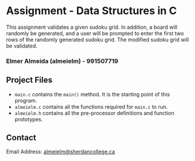 # Assignment - Data Structures in C

This assignment validates a given sudoku grid. 
In addition, a board will randomly be generated, and a user will 
be prompted to enter the first two rows of the randomly generated sudoku grid.
The modified sudoku grid will be validated.

### Elmer Almeida (almeielm) - 991507719

## Project Files
* `main.c` contains the `main()` method. It is the starting point of this program.
* `almeielm.c` contains all the functions required for `main.c` to run.
* `almeielm.h` contains all the pre-processor definitions and function prototypes.

## Contact
Email Address: [almeielm@sherdancollege.ca](mailto:almeielm@sheridancollege.ca)

